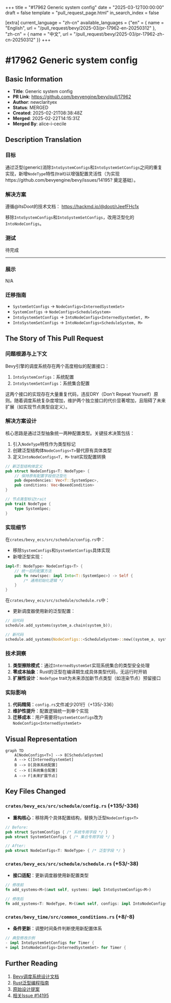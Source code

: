 +++
title = "#17962 Generic system config"
date = "2025-03-12T00:00:00"
draft = false
template = "pull_request_page.html"
in_search_index = false

[extra]
current_language = "zh-cn"
available_languages = {"en" = { name = "English", url = "/pull_request/bevy/2025-03/pr-17962-en-20250312" }, "zh-cn" = { name = "中文", url = "/pull_request/bevy/2025-03/pr-17962-zh-cn-20250312" }}
+++

# #17962 Generic system config

## Basic Information
- **Title**: Generic system config
- **PR Link**: https://github.com/bevyengine/bevy/pull/17962
- **Author**: newclarityex
- **Status**: MERGED
- **Created**: 2025-02-21T08:38:48Z
- **Merged**: 2025-02-22T14:15:31Z
- **Merged By**: alice-i-cecile

## Description Translation
### 目标
通过泛型(generic)消除`IntoSystemConfigs`和`IntoSystemSetConfigs`之间的重复实现，新增`NodeType`特性(trait)以增强配置灵活性（为实现https://github.com/bevyengine/bevy/issues/14195? 奠定基础）。

### 解决方案
遵循@ItsDoot的技术文档：
https://hackmd.io/@doot/rJeefFHc1x

移除`IntoSystemConfigs`和`IntoSystemSetConfigs`，改用泛型化的`IntoNodeConfigs`。

### 测试
待完成

---

### 展示
N/A

### 迁移指南
- `SystemSetConfigs` → `NodeConfigs<InternedSystemSet>`
- `SystemConfigs` → `NodeConfigs<ScheduleSystem>`
- `IntoSystemSetConfigs` → `IntoNodeConfigs<InternedSystemSet, M>`
- `IntoSystemSetConfigs` → `IntoNodeConfigs<ScheduleSystem, M>`

## The Story of This Pull Request

### 问题根源与上下文
Bevy引擎的调度系统存在两个高度相似的配置接口：
1. `IntoSystemConfigs`：系统配置
2. `IntoSystemSetConfigs`：系统集合配置

这两个接口的实现存在大量重复代码，违反DRY（Don't Repeat Yourself）原则。随着调度系统复杂度增加，维护两个独立接口的代价显著增加，且阻碍了未来扩展（如实现节点类型自定义）。

### 解决方案设计
核心思路是通过泛型抽象统一两种配置类型。关键技术决策包括：
1. 引入`NodeType`特性作为类型标记
2. 创建泛型结构体`NodeConfigs<T>`替代原有具体类型
3. 定义`IntoNodeConfigs<T, M>` trait实现配置转换

```rust
// 新泛型结构体定义
pub struct NodeConfigs<T: NodeType> {
    // 保持原有配置字段但泛型化
    pub dependencies: Vec<T::SystemSpec>, 
    pub conditions: Vec<BoxedCondition>
}

// 节点类型标记trait
pub trait NodeType {
    type SystemSpec;
}
```

### 实现细节
在`crates/bevy_ecs/src/schedule/config.rs`中：
- 移除`SystemConfigs`和`SystemSetConfigs`具体实现
- 新增泛型实现：
```rust
impl<T: NodeType> NodeConfigs<T> {
    // 统一后的配置方法
    pub fn new(spec: impl Into<T::SystemSpec>) -> Self {
        /* 通用初始化逻辑 */
    }
}
```

在`crates/bevy_ecs/src/schedule/schedule.rs`中：
- 更新调度器使用新的泛型配置：
```rust
// 旧代码
schedule.add_systems(system_a.chain(system_b));

// 新代码
schedule.add_systems(NodeConfigs::<ScheduleSystem>::new((system_a, system_b)));
```

### 技术洞察
1. **类型擦除模式**：通过`InternedSystemSet`实现系统集合的类型安全处理
2. **零成本抽象**：Rust的泛型在编译期生成具体类型代码，无运行时开销
3. **扩展性设计**：`NodeType` trait为未来添加新节点类型（如渲染节点）预留接口

### 实际影响
1. **代码精简**：`config.rs`文件减少201行（+135/-336）
2. **维护性提升**：配置逻辑统一到单个实现
3. **迁移成本**：用户需要将`SystemSetConfigs`改为`NodeConfigs<InternedSystemSet>`

## Visual Representation

```mermaid
graph TD
    A[NodeConfigs<T>] --> B[ScheduleSystem]
    A --> C[InternedSystemSet]
    B --> D[具体系统配置]
    C --> E[系统集合配置]
    A --> F[未来扩展节点]
```

## Key Files Changed

### `crates/bevy_ecs/src/schedule/config.rs` (+135/-336)
- **重构核心**：移除两个具体配置结构，替换为泛型`NodeConfigs<T>`
```rust
// Before:
pub struct SystemConfigs { /* 系统专用字段 */ }
pub struct SystemSetConfigs { /* 集合专用字段 */ }

// After:
pub struct NodeConfigs<T: NodeType> { /* 泛型字段 */ }
```

### `crates/bevy_ecs/src/schedule/schedule.rs` (+53/-38)
- **接口适配**：更新调度器使用新配置类型
```rust
// 修改前
fn add_systems<M>(&mut self, systems: impl IntoSystemConfigs<M>)

// 修改后 
fn add_systems<T: NodeType, M>(&mut self, configs: impl IntoNodeConfigs<T, M>)
```

### `crates/bevy_time/src/common_conditions.rs` (+8/-8)
- **条件更新**：调整时间条件判断使用新配置体系
```rust
// 典型修改示例
- impl IntoSystemSetConfigs for Timer {
+ impl IntoNodeConfigs<InternedSystemSet> for Timer {
```

## Further Reading
1. [Bevy调度系统设计文档](https://bevyengine.org/learn/book/plugins/schedules/)
2. [Rust泛型编程指南](https://doc.rust-lang.org/book/ch10-00-generics.html)
3. [原始设计提案](https://hackmd.io/@doot/rJeefFHc1x)
4. [相关Issue #14195](https://github.com/bevyengine/bevy/issues/14195)